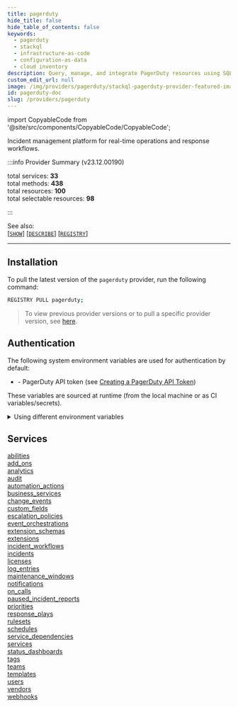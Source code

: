 ```yaml
---
title: pagerduty
hide_title: false
hide_table_of_contents: false
keywords:
  - pagerduty
  - stackql
  - infrastructure-as-code
  - configuration-as-data
  - cloud inventory
description: Query, manage, and integrate PagerDuty resources using SQL
custom_edit_url: null
image: /img/providers/pagerduty/stackql-pagerduty-provider-featured-image.png
id: pagerduty-doc
slug: /providers/pagerduty
---
```


import CopyableCode from '@site/src/components/CopyableCode/CopyableCode';

Incident management platform for real-time operations and response workflows.  
    
:::info Provider Summary (v23.12.00190)

<div class="row">
<div class="providerDocColumn">
<span>total services:&nbsp;<b>33</b></span><br />
<span>total methods:&nbsp;<b>438</b></span><br />
</div>
<div class="providerDocColumn">
<span>total resources:&nbsp;<b>100</b></span><br />
<span>total selectable resources:&nbsp;<b>98</b></span><br />
</div>
</div>

:::

See also:   
[[` SHOW `]](https://stackql.io/docs/language-spec/show) [[` DESCRIBE `]](https://stackql.io/docs/language-spec/describe)  [[` REGISTRY `]](https://stackql.io/docs/language-spec/registry)
* * * 

## Installation

To pull the latest version of the `pagerduty` provider, run the following command:  

```bash
REGISTRY PULL pagerduty;
```
> To view previous provider versions or to pull a specific provider version, see [here](https://stackql.io/docs/language-spec/registry).  

## Authentication

The following system environment variables are used for authentication by default:  

- <CopyableCode code="PAGERDUTY_API_TOKEN" /> - PagerDuty API token (see [Creating a PagerDuty API Token](https://support.pagerduty.com/docs/api-access-keys#section-generating-a-general-access-rest-api-key))
  
These variables are sourced at runtime (from the local machine or as CI variables/secrets).  

<details>

<summary>Using different environment variables</summary>

To use different environment variables (instead of the defaults), use the `--auth` flag of the `stackql` program.  For example:  

```bash

AUTH='{ "pagerduty": { "type": "bearer", "credentialsenvvar": "YOUR_PAGERDUTY_API_TOKEN_VAR" }}'
stackql shell --auth="${AUTH}"

```
or using PowerShell:  

```powershell

$Auth = "{ 'pagerduty': { 'type': 'bearer', 'credentialsenvvar': 'YOUR_PAGERDUTY_API_TOKEN_VAR' }}"
stackql.exe shell --auth=$Auth

```
</details>

## Services
<div class="row">
<div class="providerDocColumn">
<a href="/providers/pagerduty/abilities/">abilities</a><br />
<a href="/providers/pagerduty/add_ons/">add_ons</a><br />
<a href="/providers/pagerduty/analytics/">analytics</a><br />
<a href="/providers/pagerduty/audit/">audit</a><br />
<a href="/providers/pagerduty/automation_actions/">automation_actions</a><br />
<a href="/providers/pagerduty/business_services/">business_services</a><br />
<a href="/providers/pagerduty/change_events/">change_events</a><br />
<a href="/providers/pagerduty/custom_fields/">custom_fields</a><br />
<a href="/providers/pagerduty/escalation_policies/">escalation_policies</a><br />
<a href="/providers/pagerduty/event_orchestrations/">event_orchestrations</a><br />
<a href="/providers/pagerduty/extension_schemas/">extension_schemas</a><br />
<a href="/providers/pagerduty/extensions/">extensions</a><br />
<a href="/providers/pagerduty/incident_workflows/">incident_workflows</a><br />
<a href="/providers/pagerduty/incidents/">incidents</a><br />
<a href="/providers/pagerduty/licenses/">licenses</a><br />
<a href="/providers/pagerduty/log_entries/">log_entries</a><br />
<a href="/providers/pagerduty/maintenance_windows/">maintenance_windows</a><br />
</div>
<div class="providerDocColumn">
<a href="/providers/pagerduty/notifications/">notifications</a><br />
<a href="/providers/pagerduty/on_calls/">on_calls</a><br />
<a href="/providers/pagerduty/paused_incident_reports/">paused_incident_reports</a><br />
<a href="/providers/pagerduty/priorities/">priorities</a><br />
<a href="/providers/pagerduty/response_plays/">response_plays</a><br />
<a href="/providers/pagerduty/rulesets/">rulesets</a><br />
<a href="/providers/pagerduty/schedules/">schedules</a><br />
<a href="/providers/pagerduty/service_dependencies/">service_dependencies</a><br />
<a href="/providers/pagerduty/services/">services</a><br />
<a href="/providers/pagerduty/status_dashboards/">status_dashboards</a><br />
<a href="/providers/pagerduty/tags/">tags</a><br />
<a href="/providers/pagerduty/teams/">teams</a><br />
<a href="/providers/pagerduty/templates/">templates</a><br />
<a href="/providers/pagerduty/users/">users</a><br />
<a href="/providers/pagerduty/vendors/">vendors</a><br />
<a href="/providers/pagerduty/webhooks/">webhooks</a><br />
</div>
</div>
